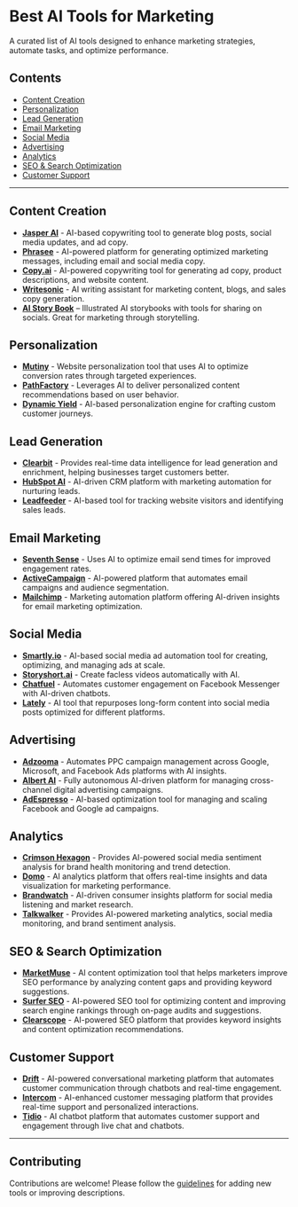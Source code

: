 # ‌Best AI Tools for Marketing 

A curated list of AI tools designed to enhance marketing strategies, automate tasks, and optimize performance.

## Contents
- [Content Creation](#content-creation)
- [Personalization](#personalization)
- [Lead Generation](#lead-generation)
- [Email Marketing](#email-marketing)
- [Social Media](#social-media)
- [Advertising](#advertising)
- [Analytics](#analytics)
- [SEO & Search Optimization](#seo--search-optimization)
- [Customer Support](#customer-support)

---

## Content Creation

- **[Jasper AI](https://www.jasper.ai/)** - AI-based copywriting tool to generate blog posts, social media updates, and ad copy.
- **[Phrasee](https://www.phrasee.co/)** - AI-powered platform for generating optimized marketing messages, including email and social media copy.
- **[Copy.ai](https://www.copy.ai/)** - AI-powered copywriting tool for generating ad copy, product descriptions, and website content.
- **[Writesonic](https://writesonic.com/)** - AI writing assistant for marketing content, blogs, and sales copy generation.
- **[AI Story Book](https://aistorybook.app)** – Illustrated AI storybooks with tools for sharing on socials. Great for marketing through storytelling.

## Personalization

- **[Mutiny](https://www.mutinyhq.com/)** - Website personalization tool that uses AI to optimize conversion rates through targeted experiences.
- **[PathFactory](https://www.pathfactory.com/)** - Leverages AI to deliver personalized content recommendations based on user behavior.
- **[Dynamic Yield](https://www.dynamicyield.com/)** - AI-based personalization engine for crafting custom customer journeys.

## Lead Generation

- **[Clearbit](https://clearbit.com/)** - Provides real-time data intelligence for lead generation and enrichment, helping businesses target customers better.
- **[HubSpot AI](https://www.hubspot.com/)** - AI-driven CRM platform with marketing automation for nurturing leads.
- **[Leadfeeder](https://www.leadfeeder.com/)** - AI-based tool for tracking website visitors and identifying sales leads.

## Email Marketing

- **[Seventh Sense](https://www.theseventhsense.com/)** - Uses AI to optimize email send times for improved engagement rates.
- **[ActiveCampaign](https://www.activecampaign.com/)** - AI-powered platform that automates email campaigns and audience segmentation.
- **[Mailchimp](https://mailchimp.com/)** - Marketing automation platform offering AI-driven insights for email marketing optimization.

## Social Media

- **[Smartly.io](https://www.smartly.io/)** - AI-based social media ad automation tool for creating, optimizing, and managing ads at scale.
- **[Storyshort.ai](https://www.storyshort.ai/)** - Create facless videos automatically with AI.
- **[Chatfuel](https://www.chatfuel.com/)** - Automates customer engagement on Facebook Messenger with AI-driven chatbots.
- **[Lately](https://www.lately.ai/)** - AI tool that repurposes long-form content into social media posts optimized for different platforms.

## Advertising

- **[Adzooma](https://www.adzooma.com/)** - Automates PPC campaign management across Google, Microsoft, and Facebook Ads platforms with AI insights.
- **[Albert AI](https://albert.ai/)** - Fully autonomous AI-driven platform for managing cross-channel digital advertising campaigns.
- **[AdEspresso](https://adespresso.com/)** - AI-based optimization tool for managing and scaling Facebook and Google ad campaigns.

## Analytics

- **[Crimson Hexagon](https://www.crimsonhexagon.com/)** - Provides AI-powered social media sentiment analysis for brand health monitoring and trend detection.
- **[Domo](https://www.domo.com/)** - AI analytics platform that offers real-time insights and data visualization for marketing performance.
- **[Brandwatch](https://www.brandwatch.com/)** - AI-driven consumer insights platform for social media listening and market research.
- **[Talkwalker](https://www.talkwalker.com/)** - Provides AI-powered marketing analytics, social media monitoring, and brand sentiment analysis.

## SEO & Search Optimization

- **[MarketMuse](https://www.marketmuse.com/)** - AI content optimization tool that helps marketers improve SEO performance by analyzing content gaps and providing keyword suggestions.
- **[Surfer SEO](https://surferseo.com/)** - AI-powered SEO tool for optimizing content and improving search engine rankings through on-page audits and suggestions.
- **[Clearscope](https://www.clearscope.io/)** - AI-powered SEO platform that provides keyword insights and content optimization recommendations.

## Customer Support

- **[Drift](https://www.drift.com/)** - AI-powered conversational marketing platform that automates customer communication through chatbots and real-time engagement.
- **[Intercom](https://www.intercom.com/)** - AI-enhanced customer messaging platform that provides real-time support and personalized interactions.
- **[Tidio](https://www.tidio.com/)** - AI chatbot platform that automates customer support and engagement through live chat and chatbots.

---

## Contributing

Contributions are welcome! Please follow the [guidelines](CONTRIBUTING.md) for adding new tools or improving descriptions.

